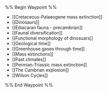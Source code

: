 %% Begin Waypoint %%
- [[Cretaceous-Palaeogene mass extinction]]
- [[Dinosaurs]]
- [[Ediacaran fauna - precambrian]]
- [[Faunal diversification]]
- [[Functional morphology of dinosuars]]
- [[Geological time]]
- [[Greenhouse gases through time]]
- [[Mass extinctions]]
- [[Past climates]]
- [[Permian-Triassic mass extinction]]
- [[The Cambrian explosion]]
- [[Wilson Cycles]]

%% End Waypoint %%
